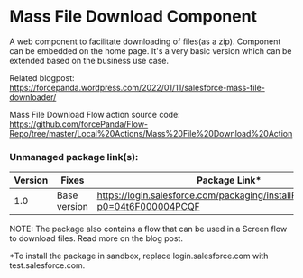 # Mass File Download Component

A web component to facilitate downloading of files(as a zip). Component can be embedded on the home page. It's a very basic version which can be extended based on the business use case.

Related blogpost: https://forcepanda.wordpress.com/2022/01/11/salesforce-mass-file-downloader/

Mass File Download Flow action source code: https://github.com/forcePanda/Flow-Repo/tree/master/Local%20Actions/Mass%20File%20Download%20Action

### Unmanaged package link(s):
| Version | Fixes |Package Link*	    
|-|-|-|
| 1.0 | Base version | https://login.salesforce.com/packaging/installPackage.apexp?p0=04t6F000004PCQF |

NOTE: The package also contains a flow that can be used in a Screen flow to download files. Read more on the blog post.

*To install the package in sandbox, replace login.salesforce.com with test.salesforce.com.
